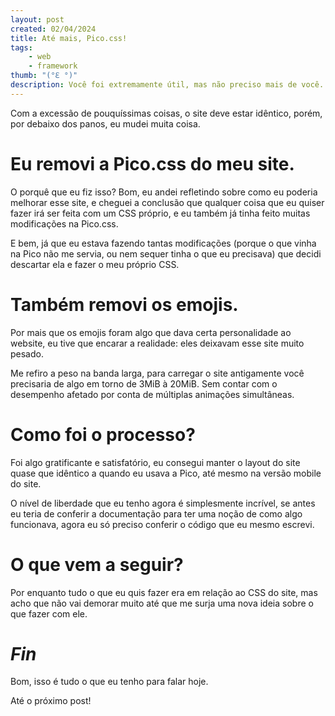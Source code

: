 ```yaml
---
layout: post
created: 02/04/2024
title: Até mais, Pico.css!
tags:
    - web
    - framework
thumb: "(°ℇ °)"
description: Você foi extremamente útil, mas não preciso mais de você.
---
```

 

Com a excessão de pouquíssimas coisas, o site deve estar idêntico, porém,
por debaixo dos panos, eu mudei muita coisa.   

# Eu removi a Pico.css do meu site.   

O porquê que eu fiz isso? Bom, eu andei refletindo sobre como
eu poderia melhorar esse site, e cheguei a conclusão que qualquer coisa que eu
quiser fazer irá ser feita com um CSS próprio, e eu também já tinha feito
muitas modificações na Pico.css.   

E bem, já que eu estava fazendo tantas
modificações (porque o que vinha na Pico não me servia, ou nem sequer tinha o
que eu precisava) que decidi descartar ela e fazer o meu próprio CSS. 
 

# Também removi os emojis.   

Por mais que os emojis foram algo que dava
certa personalidade ao website, eu tive que encarar a realidade: eles deixavam
esse site muito pesado.   

Me refiro a peso na banda larga, para carregar o
site antigamente você precisaria de algo em torno de 3MiB à 20MiB. Sem contar
com o desempenho afetado por conta de múltiplas animações simultâneas. 
 

# Como foi o processo?   

Foi algo gratificante e satisfatório, eu
consegui manter o layout do site quase que idêntico a quando eu usava a Pico,
até mesmo na versão mobile do site.   

O nível de liberdade que eu tenho
agora é simplesmente incrível, se antes eu teria de conferir a documentação
para ter uma noção de como algo funcionava, agora eu só preciso conferir o
código que eu mesmo escrevi.   

# O que vem a seguir?   

Por enquanto
tudo o que eu quis fazer era em relação ao CSS do site, mas acho que não vai
demorar muito até que me surja uma nova ideia sobre o que fazer com ele. 
 

# _Fin_   

Bom, isso é tudo o que eu tenho para falar hoje. 
 

Até o próximo post! 
